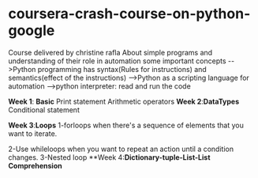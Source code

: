 # coursera-crash-course-on-python-google
Course delivered by christine rafla 
About simple programs and understanding of their role in automation
some important concepts
-->Python programming has syntax(Rules for instructions) and semantics(effect of the instructions)
-->Python as a scripting language for automation
-->python interpreter: read and run the code


**Week 1**: **Basic** 
Print statement
Arithmetic operators
**Week 2**:**DataTypes**
Conditional statement


**Week 3**:**Loops**
1-forloops when there's a sequence of elements that you want to iterate.
  
2-Use whileloops when you want to repeat an action until a condition changes.
3-Nested  loop
**Week 4:**Dictionary-tuple-List-List Comprehension**

